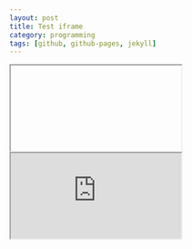 ```yaml
---
layout: post
title: Test iframe
category: programming
tags: [github, github-pages, jekyll]
---
```



<iframe> src="http://nbviewer.ipython.org/urls/dl.dropboxusercontent.com/u/38371278/GoogleDrive_GrabFiles.ipynb" width="800px" height="1500px"></iframe>


<iframe src="http://bl.ocks.org/mbostock/raw/4061502/0a200ddf998aa75dfdb1ff32e16b680a15e5cb01/" marginwidth="0" marginheight="0" scrolling="no"></iframe>

